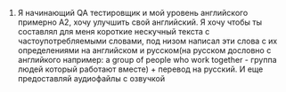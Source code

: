 1. Я начинающий QA тестировщик и мой уровень английского примерно A2, хочу улучшить свой английский. Я хочу чтобы ты составлял для меня короткие нескучный текста с частоупотребляемыми словами, под низом написал эти слова с их определениями на английском и русском(на русском дословно с английкого например: a group of people who work together - группа людей который работают вместе) + перевод на русский. И еще предоставляй аудиофайлы с озвучкой